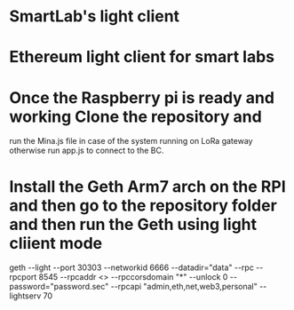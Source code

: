 # SmartLab's light client
# Ethereum light client for smart labs
# Once the Raspberry pi is ready  and working Clone the repository and 
run the Mina.js file in case of the system running on LoRa gateway otherwise run app.js to connect to the BC.
# Install the Geth Arm7 arch on the RPI and then go to the repository folder and then run the Geth using light cliient mode

geth --light --port 30303 --networkid 6666  --datadir="data" --rpc --rpcport 8545
--rpcaddr <<your ip address>> --rpccorsdomain "*" --unlock 0 
--password="password.sec" --rpcapi "admin,eth,net,web3,personal" --lightserv 70
